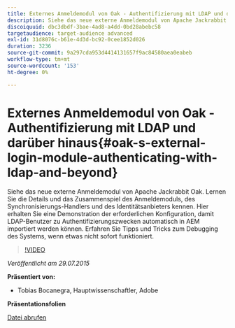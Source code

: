 ```yaml
---
title: Externes Anmeldemodul von Oak - Authentifizierung mit LDAP und darüber hinaus
description: Siehe das neue externe Anmeldemodul von Apache Jackrabbit Oak. Lernen Sie die Details und das Zusammenspiel des Anmeldemoduls, des Synchronisierungs-Handlers und des Identitätsanbieters kennen. Hier erhalten Sie eine Demonstration der erforderlichen Konfiguration, damit LDAP-Benutzer zu Authentifizierungszwecken automatisch in AEM importiert werden können. Erfahren Sie Tipps und Tricks zum Debugging des Systems, wenn etwas nicht sofort funktioniert.
discoiquuid: dbc3dbdf-3bae-4ad8-a4dd-0bd28abebc58
targetaudience: target-audience advanced
exl-id: 31d8076c-b61e-4d3d-bc92-0cee1852d026
duration: 3236
source-git-commit: 9a297cda953d4414131657f9ac84580aea0eabeb
workflow-type: tm+mt
source-wordcount: '153'
ht-degree: 0%

---
```


# Externes Anmeldemodul von Oak - Authentifizierung mit LDAP und darüber hinaus{#oak-s-external-login-module-authenticating-with-ldap-and-beyond}

Siehe das neue externe Anmeldemodul von Apache Jackrabbit Oak. Lernen Sie die Details und das Zusammenspiel des Anmeldemoduls, des Synchronisierungs-Handlers und des Identitätsanbieters kennen. Hier erhalten Sie eine Demonstration der erforderlichen Konfiguration, damit LDAP-Benutzer zu Authentifizierungszwecken automatisch in AEM importiert werden können. Erfahren Sie Tipps und Tricks zum Debugging des Systems, wenn etwas nicht sofort funktioniert.

>[!VIDEO](https://video.tv.adobe.com/v/19382/?quality=9)

*Veröffentlicht am 29.07.2015*

**Präsentiert von:**

* Tobias Bocanegra, Hauptwissenschaftler, Adobe

**Präsentationsfolien**

[Datei abrufen](assets/oak-ldap-cqgems.pdf)
<!--
[Get back to the Overview](https://helpx.adobe.com/de/experience-manager/kt/eseminars/gems/aem-index.html)
-->
